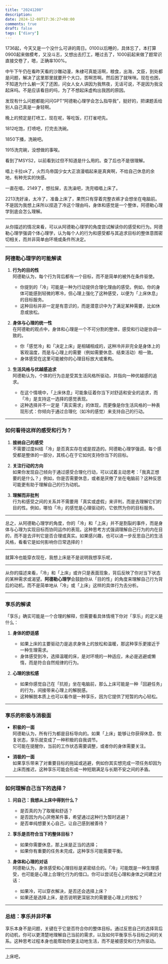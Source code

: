 ```yaml
---
title: "20241208"
description: 
date: 2024-12-08T17:36:27+08:00
comments: true
draft: false
tags: ["diary"]
---
```

1736起，今天又是一个没什么可讲的周日。0100以后睡的，具体忘了，本打算0900起来做模考，又没斗志，又想出去打工，睡过去了，1000前起来做了题常识直接交卷了，嗯，正确率100%。

中午下午仍在看昨天看的沙雕动漫，朱棣可真能活啊，粮食，出海，文臣，到处都是问题，解决了这里那里就要开个大口，苦啊苦啊。然后困了就咪咪。现在也困，不知道为什么躺一天了还困，问女人女人讲因为我熬夜，无话可说，不是因为我没起床吗。不是应该看目的吗，为了不想起床虚构出我困的原因。

发现有什么问题都能问问GPT“阿德勒心理学会怎么指导我”，挺好的，把课题丢给别人自己真是一身轻啊。

晚上的预定是打喷工，现在呢，等吃饭，打打雀吧先。

1812吃饱，打喷吧，打完去洗碗。

1850下播，洗碗吧。

1915洗完碗，没想做的事唉。

看到了MSYS2，以前看到过但不知道是什么用的。查了后也不是很理解。

唱上卡拉ok了，火烈鸟帝国少女大正浪漫唱起来是真爽啊，不给自己休息的余地，有种充实的快感。

一直在唱，2149了，想拉屎，去洗澡吧，洗完唱唱上床了。

2213洗好澡，太冷了，准备上床了，果然只有穿着完整衣裤才会想坐在电脑前。不是因为我想上床所以捏造了冷这个理由吗，身体和感觉是一个整体，阿德勒心理学到底会怎么理解。

---
从你描述的情况来看，可以从阿德勒心理学的角度尝试解读你的感受和行为。阿德勒心理学强调个体心理学，认为每个人的行为和感受都与其追求目标的整体意图密切相关，而并非简单由环境或条件所决定。

---

### **阿德勒心理学的可能解读**

1. **行为的目的性**  
   阿德勒认为，每个行为背后都有一个目标，而不是简单的被外在条件驱使。  
   - 你提到的「冷」可能是一种为行动提供合理化理由的感受。例如，你的身体可能感到轻微的寒冷，但心理上强化了这种感受，以便为「上床休息」的目标服务。
   - 这种目标并非一定是有意识的，而是潜意识中为了满足某种需要，比如休息或放松。

2. **身体与心理的统一性**  
   在阿德勒的观点中，身体和心理是一个不可分割的整体，感受和行动是协调一致的。
   - 你「感觉冷」和「决定上床」是相辅相成的，这种冷并非完全是身体上的客观温度，而是与心理上的需要（例如需要休息、结束活动）相一致。
   - 身体感受在这里可能被你的心理目标放大或重构。

3. **生活风格与优越感追求**  
   阿德勒认为，个体的行为总是受其生活风格所驱动，并指向一种优越感的追求。  
   - 在这个情境中，「上床休息」可能象征着你当下对舒适和安全的追求，而「冷」是支持这一选择的感觉表现。
   - 这种选择并不一定是「真实需求」的体现，而更像是你生活风格的一种表现形式：你倾向于通过合理化（如冷的感觉）来支持自己的行动。

---

### **如何看待这样的感受和行为？**

1. **接纳自己的感受**  
   不需要过度纠结「冷」是否真实存在或是捏造的。阿德勒心理学强调，每个感受都是整体的一部分，其核心在于它如何支持你当下的目标。

2. **关注行动的方向**  
   如果你发现自己倾向于通过感受合理化行动，可以试着主动思考：「我真正想要的是什么？」例如，你是否需要休息，或者是厌倦了坐在电脑前？这种反思可能更有助于理解自己的行为动机。

3. **理解而非批判**  
   行为和感受之间的关系并不需要用「真实或虚假」来评判，而是去理解它们的目的性。例如，哪怕「冷」的感觉是心理驱动的，它依然为你的目标服务。

---

总之，从阿德勒心理学的角度，你的「冷」和「上床」并不是割裂的事件，而是身体与心理为实现目标而协同运作的表现。这种思考方式强调理解自己行为的内在目的，而不是去评判它是否合理或真实。如果感兴趣，也可以进一步反思自己的生活风格，看看它是如何影响你日常选择的！

---
就算冷也能穿衣现在，我想上床是不是说明我想享乐呢，

---

从你的描述来看，「冷」和「上床」或许只是表面现象，背后反映了你对当下状态的某种需求或渴望。**阿德勒心理学**会鼓励你从「目的性」的角度来理解自己行为背后的动机，而不是简单地从「冷」或「上床」这样的具体行为去分析。

---

### **享乐的解读**

「享乐」确实可能是一个合理的解释，但需要看具体情境下你对「享乐」的定义是什么：

1. **身体的舒适感**  
   - 如果上床的主要驱动力是追求身体上的放松和温暖，那这种享乐更接近于一种生理需求。  
   - 身体感受到冷，选择温暖的床，是对环境的一种适应，未必是逃避或懒惰，而是符合自然规律的行为。

2. **心理的放松感**  
   - 如果你感觉自己在「抗拒」坐在电脑前，那么上床可能是一种「回避任务」的行为，间接带来心理上的解脱感。
   - 这种解脱本质上也可以看作是一种享乐，因为它提供了短暂的内心轻松。

---

### **享乐的积极与消极面**

- **积极的一面**  
   阿德勒认为，所有行为都是目标导向的。如果「上床」能够让你获得休息、恢复状态，享乐就变成了一种积极的自我调节。  
   它可能在提醒你，当前的工作状态需要调整，或者你的身体需要关注。

- **消极的一面**  
   如果享乐带来了对重要目标的拖延或逃避，例如你其实想完成一项任务却因为上床而推迟，这种享乐可能会形成一种短期满足与长期不安之间的矛盾。

---

### **如何理解自己当下的选择？**

1. **问自己：我想从上床中得到什么？**  
   - 是否真的为了取暖和舒适？
   - 是否因为内心厌倦某件事，希望通过这种行为暂时逃避？
   - 是否单纯想要关心自己，让自己感到被善待？

2. **享乐是否符合当下的整体目标？**  
   - 如果你需要休息，那上床是正当的选择；  
   - 如果你有重要的任务未完成，这种享乐可能需要平衡。

3. **身体和心理的对话**  
   阿德勒认为，身体感受和心理目标是紧密结合的。「冷」可能既是一种生理感受，也可能是心理上合理化行为的借口。你可以尝试在心理和身体之间建立对话：
   - 如果冷，可以穿衣解决，是否还会选择上床？  
   - 如果还是选择上床，是否说明更深层次的需要是心理上的放松？

---

### **总结：享乐并非坏事**
享乐本身不是问题，关键在于它是否符合你的整体目标。通过反思自己的选择背后的动机，你可以更清楚地理解自己当前的需求，以及如何平衡享乐与目标之间的关系。这种思考过程本身也能帮助你更主动地生活，而不是被感受和行为所驱动。

---

上床吧，
